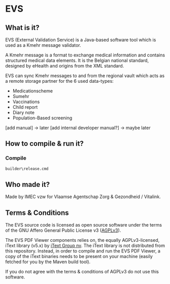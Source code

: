 # EVS

## What is it?
EVS (External Validation Service) is a Java-based software tool which is used as a Kmehr message validator. 

A Kmehr message is a format to exchange medical information and contains structured medical data elements. It is the Belgian national standard, designed by eHealth and origins from the XML standard.

EVS can sync Kmehr messages to and from the regional vault which acts as a remote storage partner for the 6 used data-types:
- Medicationscheme
- Sumehr
- Vaccinations
- Child report
- Diary note
- Population-Based screening

[add manual] -> later
[add internal developer manual?] -> maybe later

## How to compile & run it?

### Compile

```sh
builder\release.cmd
```

## Who made it?
Made by IMEC vzw for Vlaamse Agentschap Zorg & Gezondheid / Vitalink.

## Terms & Conditions
The EVS source code is licensed as open source software under the terms of the GNU Affero General Public License v3 ([AGPLv3](https://www.gnu.org/licenses/agpl-3.0.txt)).

The EVS PDF Viewer components relies on, the equally AGPLv3-licensed, iText library (v5.x) by [iText Group nv](https://itextpdf.com/en). The iText library is not distributed from this repository. Instead, in order to compile and run the EVS PDF Viewer, a copy of the iText binaries needs to be present on your machine (easily fetched for you by the Maven build tool).

If you do not agree with the terms & conditions of AGPLv3 do not use this software.
